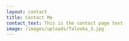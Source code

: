 ```yaml
---
layout: contact
title: Contact Me
contact_text: This is the contact page text
image: /images/uploads/Talovka_3.jpg
---
```


